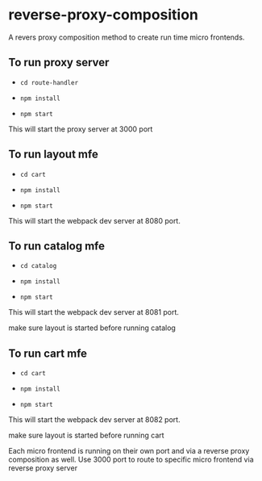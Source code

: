# reverse-proxy-composition
A revers proxy composition method to create run time micro frontends.

## To run proxy server

- `cd route-handler`

- `npm install`

- `npm start`

This will start the proxy server at 3000 port

## To run layout mfe

- `cd cart`

- `npm install`

- `npm start`

This will start the webpack dev server at 8080 port.

## To run catalog mfe

- `cd catalog`

- `npm install`

- `npm start`

This will start the webpack dev server at 8081 port.

make sure layout is started before running catalog

## To run cart mfe

- `cd cart`

- `npm install`

- `npm start`

This will start the webpack dev server at 8082 port.

make sure layout is started before running cart


Each micro frontend is running on their own port and via a reverse proxy composition as well. 
Use 3000 port to route to specific micro frontend via reverse proxy server




